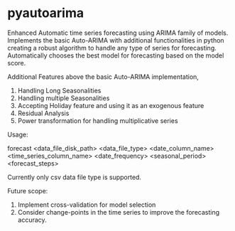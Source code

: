 # pyautoarima
Enhanced Automatic time series forecasting using ARIMA family of models. 
Implements the basic Auto-ARIMA with additional functionalities in python creating a robust algorithm to handle any type of series for forecasting. 
Automatically chooses the best model for forecasting based on the model score.

Additional Features above the basic Auto-ARIMA implementation,
1. Handling Long Seasonalities
2. Handling multiple Seasonalities
3. Accepting Holiday feature and using it as an exogenous feature
4. Residual Analysis
5. Power transformation for handling multiplicative series


Usage:

forecast <data_file_disk_path> <data_file_type> <date_column_name> <time_series_column_name> <date_frequency> <seasonal_period> <forecast_steps>


Currently only csv data file type is supported.

Future scope:
1. Implement cross-validation for model selection
2. Consider change-points in the time series to improve the forecasting accuracy.
